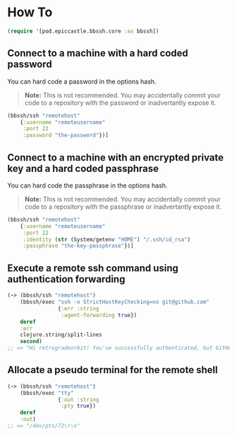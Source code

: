 # How To

```clojure
(require '[pod.epiccastle.bbssh.core :as bbssh])
```

## Connect to a machine with a hard coded password

You can hard code a password in the options hash.

> **Note:** This is not recommended. You may accidentally commit your code to a repository with the password or inadvertantly expose it.

```clojure
(bbssh/ssh "remotehost"
    {:username "remoteusername"
     :port 22
     :password "the-password"})]
```

## Connect to a machine with an encrypted private key and a hard coded passphrase

You can hard code the passphrase in the options hash.

> **Note:** This is not recommended. You may accidentally commit your code to a repository with the passphrase or inadvertantly expose it.

```clojure
(bbssh/ssh "remotehost"
    {:username "remoteusername"
     :port 22
     :identity (str (System/getenv "HOME") "/.ssh/id_rsa")
     :passphrase "the-key-passphrase"})]
```

## Execute a remote ssh command using authentication forwarding

```clojure
(-> (bbssh/ssh "remotehost")
    (bbssh/exec "ssh -o StrictHostKeyChecking=no git@github.com"
                {:err :string
                 :agent-forwarding true})
    deref
    :err
    clojure.string/split-lines
    second)
;; => "Hi retrogradeorbit! You've successfully authenticated, but GitHub does not provide shell access.\n"
```

## Allocate a pseudo terminal for the remote shell

```clojure
(-> (bbssh/ssh "remotehost")
    (bbssh/exec "tty"
                {:out :string
                 :pty true})
    deref
    :out)
;; => "/dev/pts/72\r\n"
```
